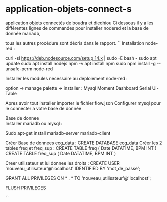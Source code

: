 # application-objets-connect-s
application objets connectés de boudra et diedhiou
Ci dessous il y a les différentes lignes de commandes pour installer nodered et la base de donnée mariadb,

tous les autres procédure sont décris dans le rapport.
ˋˋ Installation node-red :

curl -sl https://deb.nodesource.com/setup_14.x |
sudo -E bash - 
sudo apt update sudo apt install nodejs
npm -v
apt install npm
sudo npm install -g --unsafe-perm node-red

Installer les modules necessaire au deploiement node-red :

option -> manage palette -> installer :
     Mysql
     Moment
     Dashboard 
     Serial 
     Ui-Table

Apres avoir tout installer importer le fichier flow.json
Configurer mysql pour le connecter a votre base de donnée

Base de donnee     
Installer mariadb ou mysql :

Sudo apt-get install mariadb-server mariadb-client 

Créer Base de donnees ecg_data :
   CREATE DATABASE ecg_data
Créer les 2 tables freq et freq_sup :
   CREATE TABLE freq ( Date DATATIME, BPM INT )
   CREATE TABLE freq_sup ( Date DATATIME, BPM INT )

Creer utilisateur et lui donnee les droits : 
  CREATE USER 'nouveau_utilisateur'@'localhost' IDENTIFIED BY 'mot_de_passe';

  GRANT ALL PRIVILEGES ON * . * TO 'nouveau_utilisateur'@'localhost';

  FLUSH PRIVILEGES

ˋˋ

